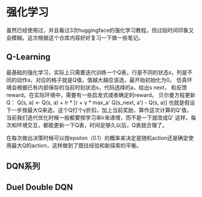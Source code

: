 # 强化学习

虽然已经使用过，并且看过3次huggingface的强化学习教程，但过段时间印象又会模糊。这次根据这个仓库内容好好复习一下做一些笔记。

## Q-Learning

最基础的强化学习，实际上只需要迭代训练一个Q表，行是不同的状态s，列是不同的动作a，对应的格子就是Q值，值越大越应该选，最开始初始化为0。
仿真环境会根据已有内部保存的当前时刻状态s，代码选择的a，给出s next， 和反馈reward。在实际环境中，需要有一些启发式或者确定的reward。
贝尔曼方程更新Q：
Q(s, a) ← Q(s, a) + lr * [r + γ * max_a' Q(s_next, a') - Q(s, a)]
也就是假设下一步按最大Q来选，这个Q打个γ折扣，加上当前奖励，算作这次计算的Q'值，当前我们迭代优化时候一般都要按学习率lr来递增，而不是一下就改成Q'
这样，每次和环境交互，都能更新一下Q表，时间足够久以后，Q表就合理了。

在每次做出决策时候可以按epsilon（0.1）的概率来决定是随机action还是确定使用最大Q的action，这样做到了既往经验和新探索的平衡。

## DQN系列

## Duel Double DQN